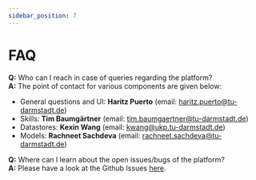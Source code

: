 ```yaml
---
sidebar_position: 7
---
```


# FAQ

**Q:** Who can I reach in case of queries regarding the platform?<br />
**A:** The point of contact for various components are given below:<br />
   - General questions and UI: **Haritz Puerto** (email: haritz.puerto@tu-darmstadt.de)
   - Skills: **Tim Baumgärtner** (email: tim.baumgaertner@tu-darmstadt.de)
   - Datastores: **Kexin Wang** (email: kwang@ukp.tu-darmstadt.de)
   - Models: **Rachneet Sachdeva** (email: rachneet.sachdeva@tu-darmstadt.de)

**Q:** Where can I learn about the open issues/bugs of the platform?<br />
**A:** Please have a look at the Github Issues [here](https://github.com/UKP-SQuARE/square-core/issues). <br />
